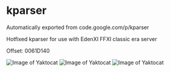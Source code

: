 # kparser
Automatically exported from code.google.com/p/kparser

Hotfixed kparser for use with EdenXI FFXI classic era server

Offset: 0061D140

![Image of Yaktocat](https://i.imgur.com/kHMSsvK.png)
![Image of Yaktocat](https://i.imgur.com/H8lARz7.png)
![Image of Yaktocat](https://i.imgur.com/UUXI8Z2.png)
